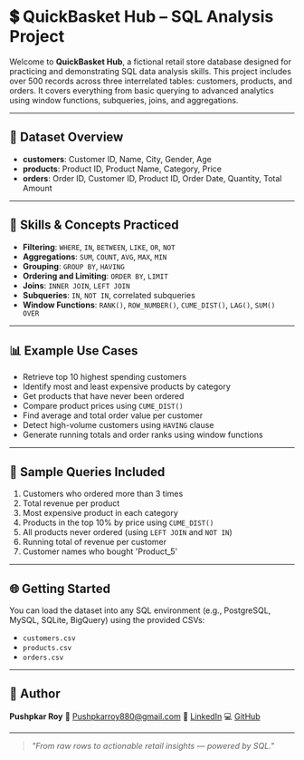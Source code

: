 # 💲 QuickBasket Hub – SQL Analysis Project

Welcome to **QuickBasket Hub**, a fictional retail store database designed for practicing and demonstrating SQL data analysis skills. This project includes over 500 records across three interrelated tables: customers, products, and orders. It covers everything from basic querying to advanced analytics using window functions, subqueries, joins, and aggregations.

---

## 📅 Dataset Overview

* **customers**: Customer ID, Name, City, Gender, Age
* **products**: Product ID, Product Name, Category, Price
* **orders**: Order ID, Customer ID, Product ID, Order Date, Quantity, Total Amount

---

## 🔧 Skills & Concepts Practiced

* **Filtering**: `WHERE`, `IN`, `BETWEEN`, `LIKE`, `OR`, `NOT`
* **Aggregations**: `SUM`, `COUNT`, `AVG`, `MAX`, `MIN`
* **Grouping**: `GROUP BY`, `HAVING`
* **Ordering and Limiting**: `ORDER BY`, `LIMIT`
* **Joins**: `INNER JOIN`, `LEFT JOIN`
* **Subqueries**: `IN`, `NOT IN`, correlated subqueries
* **Window Functions**: `RANK()`, `ROW_NUMBER()`, `CUME_DIST()`, `LAG()`, `SUM() OVER`

---

## 📊 Example Use Cases

* Retrieve top 10 highest spending customers
* Identify most and least expensive products by category
* Get products that have never been ordered
* Compare product prices using `CUME_DIST()`
* Find average and total order value per customer
* Detect high-volume customers using `HAVING` clause
* Generate running totals and order ranks using window functions

---

## 🔹 Sample Queries Included

1. Customers who ordered more than 3 times
2. Total revenue per product
3. Most expensive product in each category
4. Products in the top 10% by price using `CUME_DIST()`
5. All products never ordered (using `LEFT JOIN` and `NOT IN`)
6. Running total of revenue per customer
7. Customer names who bought 'Product\_5'

---

## 🌐 Getting Started

You can load the dataset into any SQL environment (e.g., PostgreSQL, MySQL, SQLite, BigQuery) using the provided CSVs:

* `customers.csv`
* `products.csv`
* `orders.csv`

---

## 📆 Author

**Pushpkar Roy**
📧 [Pushpkarroy880@gmail.com](mailto:Pushpkarroy880@gmail.com)
🔗 [LinkedIn](https://www.linkedin.com/in/pushpkar-roy)
💻 [GitHub](https://github.com/PushpkarRoy)

---

> *"From raw rows to actionable retail insights — powered by SQL."*
